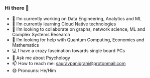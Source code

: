 ### Hi there 👋

- 🔭 I’m currently working on Data Engineering, Analytics and ML
- 🌱 I’m currently learning Cloud Native technologies 
- 👯 I’m looking to collaborate on graphs, network science, ML and Complex Systems Research
- 🤔 I’m looking for help with Quantum Computing, Economics and Mathematics
- 💻 I have a crazy fascination towards single board PCs 
- 💬 Ask me about Psychology 
- 📫 How to reach me: sauravpanigrahi@protonmail.com
- 😄 Pronouns: He/Him
